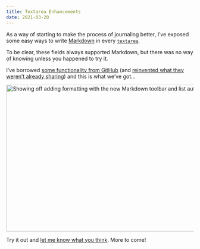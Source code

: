 ```yaml
---
title: Textarea Enhancements
date: 2021-03-20
---
```


As a way of starting to make the process of journaling better, I’ve exposed some easy ways to write [Markdown](https://en.wikipedia.org/wiki/Markdown) in every [`textarea`](https://developer.mozilla.org/en-US/docs/Web/HTML/Element/textarea).

To be clear, these fields always supported Markdown, but there was no way of knowing unless you happened to try it.

I’ve borrowed [some functionality from GitHub](https://github.com/github/markdown-toolbar-element) (and [reinvented what they weren’t already sharing](https://gist.github.com/trey/2d733b55019a65ec685fc1f4a074e82c)) and this is what we’ve got…

<img alt="Showing off adding formatting with the new Markdown toolbar and list autocompletion" src="/img/changelog/markdown-textarea.gif" width="956" height="394" />

Try it out and [let me know what you think](/feedback). More to come!
